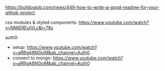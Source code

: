 https://bulldogjob.com/news/449-how-to-write-a-good-readme-for-your-github-project

css modules & styled components: https://www.youtube.com/watch?v=NMiEREulVLc&t=78s

auth0: 
- setup: https://www.youtube.com/watch?v=aRBgA8N0ioM&ab_channel=Auth0
- connect to mongo: https://www.youtube.com/watch?v=aRBgA8N0ioM&ab_channel=Auth0